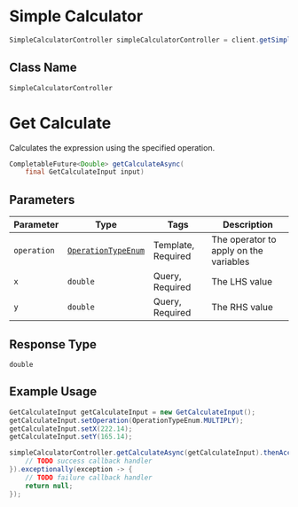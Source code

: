 # Simple Calculator

```java
SimpleCalculatorController simpleCalculatorController = client.getSimpleCalculatorController();
```

## Class Name

`SimpleCalculatorController`


# Get Calculate

Calculates the expression using the specified operation.

```java
CompletableFuture<Double> getCalculateAsync(
    final GetCalculateInput input)
```

## Parameters

| Parameter | Type | Tags | Description |
|  --- | --- | --- | --- |
| `operation` | [`OperationTypeEnum`](../../doc/models/operation-type-enum.md) | Template, Required | The operator to apply on the variables |
| `x` | `double` | Query, Required | The LHS value |
| `y` | `double` | Query, Required | The RHS value |

## Response Type

`double`

## Example Usage

```java
GetCalculateInput getCalculateInput = new GetCalculateInput();
getCalculateInput.setOperation(OperationTypeEnum.MULTIPLY);
getCalculateInput.setX(222.14);
getCalculateInput.setY(165.14);

simpleCalculatorController.getCalculateAsync(getCalculateInput).thenAccept(result -> {
    // TODO success callback handler
}).exceptionally(exception -> {
    // TODO failure callback handler
    return null;
});
```

